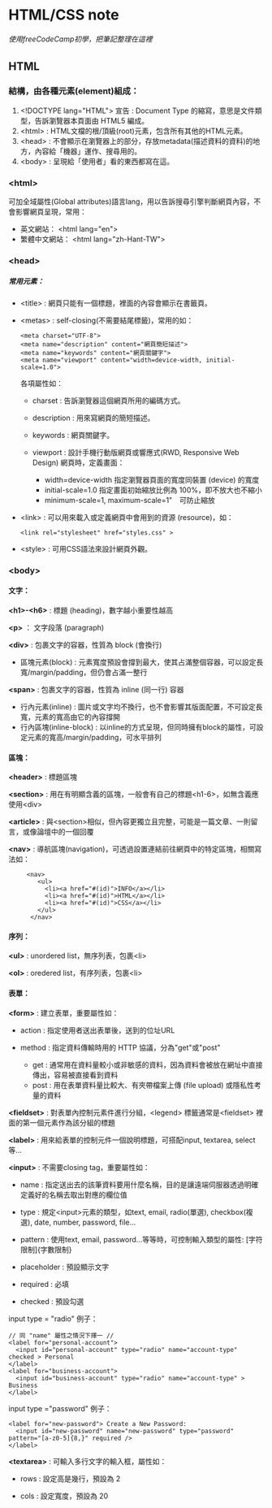 # HTML/CSS note
###### 使用freeCodeCamp初學，把筆記整理在這裡
## HTML
### 結構，由各種元素(element)組成：

1. \<!DOCTYPE lang="HTML"> 宣告 : Document Type 的縮寫，意思是文件類型，告訴瀏覽器本頁面由 HTML5 編成。 
2. \<html> : HTML文檔的根/頂級(root)元素，包含所有其他的HTML元素。
3. \<head> : 不會顯示在瀏覽器上的部分，存放metadata(描述資料的資料)的地方，內容給「機器」運作、搜尋用的。
4. \<body> : 呈現給「使用者」看的東西都寫在這。
### \<html>
可加全域屬性(Global attributes)語言lang，用以告訴搜尋引擎判斷網頁內容，不會影響網頁呈現，常用：
   * 英文網站：  \<html lang="en">
   * 繁體中文網站：  \<html lang="zh-Hant-TW">

### \<head>  
##### 常用元素：

* \<title> : 網頁只能有一個標題，裡面的內容會顯示在書籤頁。
  
* \<metas> : self-closing(不需要結尾標籤)，常用的如：
  ```
  <meta charset="UTF-8">
  <meta name="description" content="網頁簡短描述">
  <meta name="keywords" content="網頁關鍵字">
  <meta name="viewport" content="width=device-width, initial-scale=1.0">
  ```
  各項屬性如：
  * charset : 告訴瀏覽器這個網頁所用的編碼方式。
     
  * description : 用來寫網頁的簡短描述。
     
  * keywords : 網頁關鍵字。
     
  * viewport : 設計手機行動版網頁或響應式(RWD, Responsive Web Design) 網頁時，定義畫面：
     *  width=device-width 指定瀏覽器頁面的寬度同裝置 (device) 的寬度
     *  initial-scale=1.0 指定畫面初始縮放比例為 100%，即不放大也不縮小
     *  minimum-scale=1, maximum-scale=1"　可防止縮放
        
* \<link> : 可以用來載入或定義網頁中會用到的資源 (resource)，如：
  ```
  <link rel="stylesheet" href="styles.css" >
  ```
* \<style> : 可用CSS語法來設計網頁外觀。

### \<body>   

#### 文字：

**\<h1>-\<h6>** : 標題 (heading)，數字越小重要性越高

**\<p>** ： 文字段落 (paragraph)

**\<div>** : 包裹文字的容器，性質為 block (會換行) 
  * 區塊元素(block) : 元素寬度預設會撐到最大，使其占滿整個容器，可以設定長寬/margin/padding，但仍會占滿一整行
  
**\<span>** : 包裹文字的容器，性質為 inline (同一行) 容器
  * 行內元素(inline) : 圖片或文字均不換行，也不會影響其版面配置，不可設定長寬，元素的寬高由它的內容撐開
  * 行內區塊(inline-block) : 以inline的方式呈現，但同時擁有block的屬性，可設定元素的寬高/margin/padding，可水平排列

#### 區塊：

**\<header>** : 標題區塊

**\<section>** : 用在有明顯含義的區塊，一般會有自己的標題\<h1-6>，如無含義應使用\<div>

**\<article>** : 與\<section>相似，但內容更獨立且完整，可能是一篇文章、一則留言，或像論壇中的一個回覆

**\<nav>** : 導航區塊(navigation)，可透過設置連結前往網頁中的特定區塊，相關寫法如：
```
     <nav>
        <ul>
          <li><a href="#(id)">INFO</a></li>
          <li><a href="#(id)">HTML</a></li>
          <li><a href="#(id)">CSS</a></li>
        </ul>
      </nav>
```
#### 序列：

**\<ul>** : unordered list，無序列表，包裹\<li>

**\<ol>** : oredered list，有序列表，包裹\<li>

#### 表單：

**\<form>** : 建立表單，重要屬性如：

* action : 指定使用者送出表單後，送到的位址URL
  
* method : 指定資料傳輸時用的 HTTP 協議，分為"get"或"post"
  * get : 通常用在資料量較小或非敏感的資料，因為資料會被放在網址中直接傳出，容易被直接看到資料
  * post : 用在表單資料量比較大、有夾帶檔案上傳 (file upload) 或隱私性考量的資料

**\<fieldset>** : 對表單內控制元素件進行分組，\<legend> 標籤通常是\<fieldset> 裡面的第一個元素作為該分組的標題

**\<label>** : 用來給表單的控制元件一個說明標題，可搭配input, textarea, select等...

**\<input>** : 不需要closing tag，重要屬性如：

* name : 指定送出去的該筆資料要用什麼名稱，目的是讓遠端伺服器透過明確定義好的名稱去取出對應的欄位值
  
* type : 規定\<input>元素的類型，如text, email, radio(單選), checkbox(複選), date, number, password, file...

* pattern : 使用text, email, password...等等時，可控制輸入類型的屬性: [字符限制]{字數限制}

* placeholder : 預設顯示文字

* required : 必填

* checked : 預設勾選

input type = "radio" 例子：
```
// 同 "name" 屬性之情況下擇一 //
<label for="personal-account">
  <input id="personal-account" type="radio" name="account-type" checked > Personal
</label>
<label for="business-account">
  <input id="business-account" type="radio" name="account-type" > Business
</label>
```
input type ="password" 例子：
```
<label for="new-password"> Create a New Password:
  <input id="new-password" name="new-password" type="password" pattern="[a-z0-5]{8,}" required />
</label>
```
**\<textarea>** : 可輸入多行文字的輸入框，屬性如：

* rows : 設定高是幾行，預設為 2
  
* cols : 設定寬度，預設為 20 
